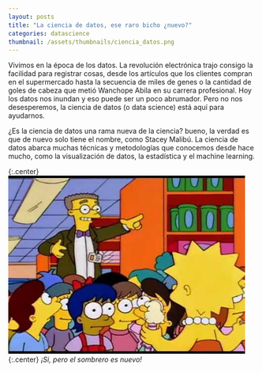 ```yaml
---
layout: posts
title: "La ciencia de datos, ese raro bicho ¿nuevo?"
categories: datascience
thumbnail: /assets/thumbnails/ciencia_datos.png
---
```


<p>Vivimos en la época de los datos. La revolución electrónica trajo consigo la facilidad para registrar cosas, desde los artículos que los clientes compran en el supermercado hasta la secuencia de miles de genes o la cantidad de goles de cabeza que metió Wanchope Abila en su carrera profesional. Hoy los datos nos inundan y eso puede ser un poco abrumador. Pero no nos desesperemos, la ciencia de datos (o data science) está aquí para ayudarnos.</p>
<!-- more -->

<p>¿Es la ciencia de datos una rama nueva de la ciencia? bueno, la verdad es que de nuevo solo tiene el nombre, como Stacey Malibú. La ciencia de datos abarca muchas técnicas y metodologías que conocemos desde hace mucho, como la visualización de datos, la estadística y el machine learning.</p>

{:.center}
![estado](/assets/img/data-science/stacey-malibu.jpg)
<br>
{:.center}
<i>¡Si, pero el sombrero es nuevo!</i>